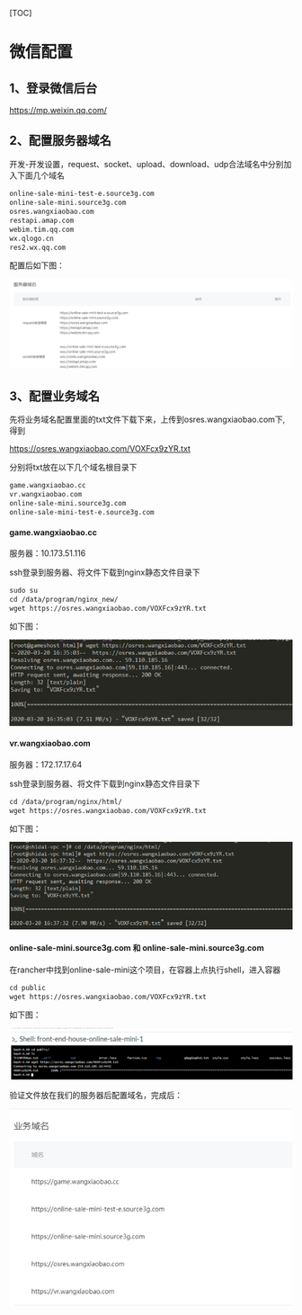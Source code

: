 [TOC]

# 微信配置

## 1、登录微信后台
https://mp.weixin.qq.com/

## 2、配置服务器域名

开发-开发设置，request、socket、upload、download、udp合法域名中分别加入下面几个域名

```vuejs
online-sale-mini-test-e.source3g.com
online-sale-mini.source3g.com
osres.wangxiaobao.com
restapi.amap.com
webim.tim.qq.com
wx.qlogo.cn
res2.wx.qq.com
```
配置后如下图：

![avatar](online-sale/1.png)

## 3、配置业务域名

先将业务域名配置里面的txt文件下载下来，上传到osres.wangxiaobao.com下,得到

https://osres.wangxiaobao.com/VOXFcx9zYR.txt

分别将txt放在以下几个域名根目录下
```
game.wangxiaobao.cc
vr.wangxiaobao.com
online-sale-mini.source3g.com
online-sale-mini-test-e.source3g.com
```

#### game.wangxiaobao.cc 
服务器：10.173.51.116

ssh登录到服务器、将文件下载到nginx静态文件目录下
```
sudo su
cd /data/program/nginx_new/
wget https://osres.wangxiaobao.com/VOXFcx9zYR.txt
```
如下图：

![avatar](online-sale/2.png)


#### vr.wangxiaobao.com

服务器：172.17.17.64

ssh登录到服务器、将文件下载到nginx静态文件目录下

```
cd /data/program/nginx/html/
wget https://osres.wangxiaobao.com/VOXFcx9zYR.txt
```
如下图：

![avatar](online-sale/3.png)


#### online-sale-mini.source3g.com 和 online-sale-mini.source3g.com

在rancher中找到online-sale-mini这个项目，在容器上点执行shell，进入容器

```
cd public
wget https://osres.wangxiaobao.com/VOXFcx9zYR.txt
```
如下图：

![avatar](online-sale/4.png)

验证文件放在我们的服务器后配置域名，完成后：

![avatar](online-sale/5.png)
